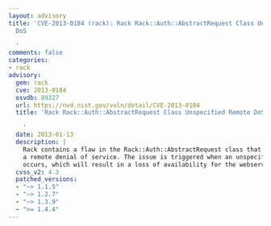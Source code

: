 ```yaml
---
layout: advisory
title: 'CVE-2013-0184 (rack): Rack Rack::Auth::AbstractRequest Class Unspecified Remote
  DoS

  '
comments: false
categories:
- rack
advisory:
  gem: rack
  cve: 2013-0184
  osvdb: 89327
  url: https://nvd.nist.gov/vuln/detail/CVE-2013-0184
  title: 'Rack Rack::Auth::AbstractRequest Class Unspecified Remote DoS

    '
  date: 2013-01-13
  description: |
    Rack contains a flaw in the Rack::Auth::AbstractRequest class that may allow
    a remote denial of service. The issue is triggered when an unspecified error
    occurs, which will result in a loss of availability for the webserver.
  cvss_v2: 4.3
  patched_versions:
  - "~> 1.1.5"
  - "~> 1.2.7"
  - "~> 1.3.9"
  - ">= 1.4.4"
---
```

